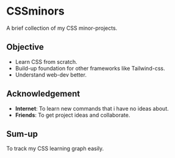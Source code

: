 # CSSminors
A brief collection of my CSS minor-projects.

## Objective
- Learn CSS from scratch.
- Build-up foundation for other frameworks like Tailwind-css.
- Understand web-dev better.

## Acknowledgement

- **Internet**: To learn new commands that i have no ideas about.
- **Friends**: To get project ideas and collaborate. 

## Sum-up
To track my CSS learning graph easily.

